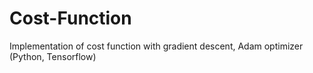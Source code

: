 # Cost-Function
Implementation of cost function with gradient descent, Adam optimizer (Python, Tensorflow)
